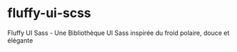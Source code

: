 # fluffy-ui-scss
Fluffy UI Sass - Une Bibliothèque UI Sass inspirée du froid polaire, douce et élégante
